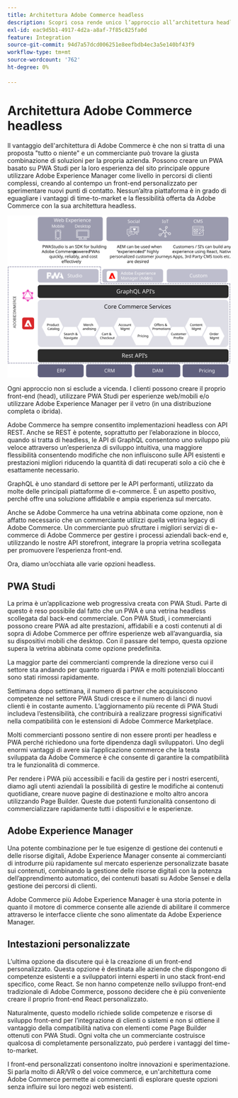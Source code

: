 ```yaml
---
title: Architettura Adobe Commerce headless
description: Scopri cosa rende unico l’approccio all’architettura headless di Adobe Commerce.
exl-id: eac9d5b1-4917-4d2a-a8af-7f85c825fa0d
feature: Integration
source-git-commit: 94d7a57dcd006251e8eefbdb4ec3a5e140bf43f9
workflow-type: tm+mt
source-wordcount: '762'
ht-degree: 0%

---
```


# Architettura Adobe Commerce headless

Il vantaggio dell&#39;architettura di Adobe Commerce è che non si tratta di una proposta &quot;tutto o niente&quot; e un commerciante può trovare la giusta combinazione di soluzioni per la propria azienda. Possono creare un PWA basato su PWA Studi per la loro esperienza del sito principale oppure utilizzare Adobe Experience Manager come livello in percorsi di clienti complessi, creando al contempo un front-end personalizzato per sperimentare nuovi punti di contatto. Nessun’altra piattaforma è in grado di eguagliare i vantaggi di time-to-market e la flessibilità offerta da Adobe Commerce con la sua architettura headless.

![Diagramma che mostra un’architettura headless della vetrina Adobe Commerce](../../../assets/playbooks/headless-storefront-architecture.svg)

Ogni approccio non si esclude a vicenda. I clienti possono creare il proprio front-end (head), utilizzare PWA Studi per esperienze web/mobili e/o utilizzare Adobe Experience Manager per il vetro (in una distribuzione completa o ibrida).

Adobe Commerce ha sempre consentito implementazioni headless con API REST. Anche se REST è potente, soprattutto per l’elaborazione in blocco, quando si tratta di headless, le API di GraphQL consentono uno sviluppo più veloce attraverso un’esperienza di sviluppo intuitiva, una maggiore flessibilità consentendo modifiche che non influiscono sulle API esistenti e prestazioni migliori riducendo la quantità di dati recuperati solo a ciò che è esattamente necessario.

GraphQL è uno standard di settore per le API performanti, utilizzato da molte delle principali piattaforme di e-commerce. È un aspetto positivo, perché offre una soluzione affidabile e ampia esperienza sul mercato.

Anche se Adobe Commerce ha una vetrina abbinata come opzione, non è affatto necessario che un commerciante utilizzi quella vetrina legacy di Adobe Commerce. Un commerciante può sfruttare i migliori servizi di e-commerce di Adobe Commerce per gestire i processi aziendali back-end e, utilizzando le nostre API storefront, integrare la propria vetrina scollegata per promuovere l’esperienza front-end.

Ora, diamo un’occhiata alle varie opzioni headless.

## PWA Studi

La prima è un’applicazione web progressiva creata con PWA Studi. Parte di questo è reso possibile dal fatto che un PWA è una vetrina headless scollegata dal back-end commerciale. Con PWA Studi, i commercianti possono creare PWA ad alte prestazioni, affidabili e a costi contenuti al di sopra di Adobe Commerce per offrire esperienze web all’avanguardia, sia su dispositivi mobili che desktop. Con il passare del tempo, questa opzione supera la vetrina abbinata come opzione predefinita.

La maggior parte dei commercianti comprende la direzione verso cui il settore sta andando per quanto riguarda i PWA e molti potenziali bloccanti sono stati rimossi rapidamente.

Settimana dopo settimana, il numero di partner che acquisiscono competenze nel settore PWA Studi cresce e il numero di lanci di nuovi clienti è in costante aumento. L’aggiornamento più recente di PWA Studi includeva l’estensibilità, che contribuirà a realizzare progressi significativi nella compatibilità con le estensioni di Adobe Commerce Marketplace.

Molti commercianti possono sentire di non essere pronti per headless e PWA perché richiedono una forte dipendenza dagli sviluppatori. Uno degli enormi vantaggi di avere sia l’applicazione commerce che la testa sviluppata da Adobe Commerce è che consente di garantire la compatibilità tra le funzionalità di commerce.

Per rendere i PWA più accessibili e facili da gestire per i nostri esercenti, diamo agli utenti aziendali la possibilità di gestire le modifiche ai contenuti quotidiane, creare nuove pagine di destinazione e molto altro ancora utilizzando Page Builder. Queste due potenti funzionalità consentono di commercializzare rapidamente tutti i dispositivi e le esperienze.

## Adobe Experience Manager

Una potente combinazione per le tue esigenze di gestione dei contenuti e delle risorse digitali, Adobe Experience Manager consente ai commercianti di introdurre più rapidamente sul mercato esperienze personalizzate basate sui contenuti, combinando la gestione delle risorse digitali con la potenza dell’apprendimento automatico, dei contenuti basati su Adobe Sensei e della gestione dei percorsi di clienti.

Adobe Commerce più Adobe Experience Manager è una storia potente in quanto il motore di commerce consente alle aziende di abilitare il commerce attraverso le interfacce cliente che sono alimentate da Adobe Experience Manager.

## Intestazioni personalizzate

L’ultima opzione da discutere qui è la creazione di un front-end personalizzato. Questa opzione è destinata alle aziende che dispongono di competenze esistenti e a sviluppatori interni esperti in uno stack front-end specifico, come React. Se non hanno competenze nello sviluppo front-end tradizionale di Adobe Commerce, possono decidere che è più conveniente creare il proprio front-end React personalizzato.

Naturalmente, questo modello richiede solide competenze e risorse di sviluppo front-end per l’integrazione di clienti o sistemi e non si ottiene il vantaggio della compatibilità nativa con elementi come Page Builder ottenuti con PWA Studi. Ogni volta che un commerciante costruisce qualcosa di completamente personalizzato, può perdere i vantaggi del time-to-market.

I front-end personalizzati consentono inoltre innovazioni e sperimentazione. Si parla molto di AR/VR o del voice commerce, e un&#39;architettura come Adobe Commerce permette ai commercianti di esplorare queste opzioni senza influire sui loro negozi web esistenti.
